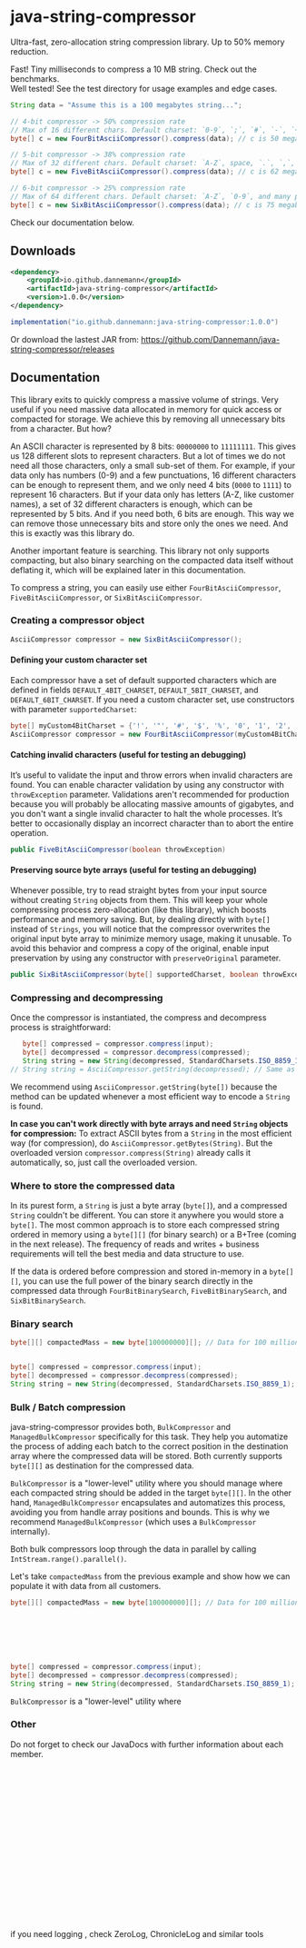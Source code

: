 # java-string-compressor
Ultra-fast, zero-allocation string compression library. Up to 50% memory reduction.

Fast! Tiny milliseconds to compress a 10 MB string. Check out the benchmarks.<br/>
Well tested! See the test directory for usage examples and edge cases.

```java
String data = "Assume this is a 100 megabytes string...";

// 4‑bit compressor -> 50% compression rate
// Max of 16 different chars. Default charset: `0-9`, `;`, `#`, `-`, `+`, `.`, `,`
byte[] c = new FourBitAsciiCompressor().compress(data); // c is 50 megabytes.

// 5‑bit compressor -> 38% compression rate
// Max of 32 different chars. Default charset: `A-Z`, space, `.`, `,`, `\`, `-`, `@`
byte[] c = new FiveBitAsciiCompressor().compress(data); // c is 62 megabytes.

// 6‑bit compressor -> 25% compression rate
// Max of 64 different chars. Default charset: `A-Z`, `0-9`, and many punctuation marks defined at SixBitAsciiCompressor.DEFAULT_6BIT_CHARSET.
byte[] c = new SixBitAsciiCompressor().compress(data); // c is 75 megabytes.
```

Check our documentation below.

## Downloads
```xml
<dependency>
    <groupId>io.github.dannemann</groupId>
    <artifactId>java-string-compressor</artifactId>
    <version>1.0.0</version>
</dependency>
```
```java
implementation("io.github.dannemann:java-string-compressor:1.0.0")
```
Or download the lastest JAR from: https://github.com/Dannemann/java-string-compressor/releases

## Documentation
This library exits to quickly compress a massive volume of strings. 
Very useful if you need massive data allocated in memory for quick access or compacted for storage.
We achieve this by removing all unnecessary bits from a character. But how?

An ASCII character is represented by 8 bits: `00000000` to `11111111`. 
This gives us 128 different slots to represent characters. 
But a lot of times we do not need all those characters, only a small sub-set of them.
For example, if your data only has numbers (0-9) and a few punctuations, 16 different characters can be enough to 
represent them, and we only need 4 bits (`0000` to `1111`) to represent 16 characters.
But if your data only has letters (A-Z, like customer names), a set of 32 different characters is enough, which can be 
represented by 5 bits.
And if you need both, 6 bits are enough.
This way we can remove those unnecessary bits and store only the ones we need. 
And this is exactly was this library do. 

Another important feature is searching. This library not only supports compacting, but also binary searching on the 
compacted data itself without deflating it, which will be explained later in this documentation.

To compress a string, you can easily use either `FourBitAsciiCompressor`, `FiveBitAsciiCompressor`, or `SixBitAsciiCompressor`.

### Creating a compressor object
```java
AsciiCompressor compressor = new SixBitAsciiCompressor();
```

#### Defining your custom character set
Each compressor have a set of default supported characters which are defined in fields `DEFAULT_4BIT_CHARSET`, `DEFAULT_5BIT_CHARSET`, and `DEFAULT_6BIT_CHARSET`.
If you need a custom character set, use constructors with parameter `supportedCharset`:
```java
byte[] myCustom4BitCharset = {'!', '"', '#', '$', '%', '0', '1', '2', '3', '4', '5', '6', '7', '8', '9', '@'}; // Follows ASCII character ordering.
AsciiCompressor compressor = new FourBitAsciiCompressor(myCustom4BitCharset);
```

#### Catching invalid characters (useful for testing an debugging)
It’s useful to validate the input and throw errors when invalid characters are found.
You can enable character validation by using any constructor with `throwException` parameter.
Validations aren't recommended for production because you will probably be allocating massive amounts of gigabytes, and 
you don't want a single invalid character to halt the whole processes.
It’s better to occasionally display an incorrect character than to abort the entire operation.
```java
public FiveBitAsciiCompressor(boolean throwException)
```

#### Preserving source byte arrays (useful for testing an debugging)
Whenever possible, try to read straight bytes from your input source without creating `String` objects from them.
This will keep your whole compressing process zero-allocation (like this library), which boosts performance and memory saving.
But, by dealing directly with `byte[]` instead of `Strings`, you will notice that the compressor overwrites the original 
input byte array to minimize memory usage, making it unusable.
To avoid this behavior and compress a copy of the original, enable input preservation by using any constructor with `preserveOriginal` parameter.
```java
public SixBitAsciiCompressor(byte[] supportedCharset, boolean throwException, boolean preserveOriginal)
```

### Compressing and decompressing
Once the compressor is instantiated, the compress and decompress process is straightforward:
```java
   byte[] compressed = compressor.compress(input);
   byte[] decompressed = compressor.decompress(compressed);
   String string = new String(decompressed, StandardCharsets.ISO_8859_1);
// String string = AsciiCompressor.getString(decompressed); // Same as above. Recommended.
```
We recommend using `AsciiCompressor.getString(byte[])` because the method can be updated whenever a most efficient way to encode a `String` is found.

**In case you can't work directly with byte arrays and need `String` objects for compression:**
To extract ASCII bytes from a `String` in the most efficient way (for compression), do `AsciiCompressor.getBytes(String)`.
But the overloaded version `compressor.compress(String)` already calls it automatically, so, just call the overloaded version.

### Where to store the compressed data

In its purest form, a `String` is just a byte array (`byte[]`), and a compressed `String` couldn't be different. 
You can store it anywhere you would store a `byte[]`.
The most common approach is to store each compressed string ordered in memory using a `byte[][]` (for binary search) or 
a B+Tree (coming in the next release).
The frequency of reads and writes + business requirements will tell the best media and data structure to use.

If the data is ordered before compression and stored in-memory in a `byte[][]`, you can use the full power of the binary search directly in the compressed data
through `FourBitBinarySearch`, `FiveBitBinarySearch`, and `SixBitBinarySearch`.

### Binary search



```java
byte[][] compactedMass = new byte[100000000][]; // Data for 100 million customers.


byte[] compressed = compressor.compress(input);
byte[] decompressed = compressor.decompress(compressed);
String string = new String(decompressed, StandardCharsets.ISO_8859_1);
```

### Bulk / Batch compression

java-string-compressor provides both, `BulkCompressor` and `ManagedBulkCompressor` specifically for this task.
They help you automatize the process of adding each batch to the correct position in the destination array where the
compressed data will be stored. Both currently supports `byte[][]` as destination for the compressed data. 

`BulkCompressor` is a "lower-level" utility where you should manage where each compacted string should be added in 
the target `byte[][]`. In the other hand, `ManagedBulkCompressor` encapsulates and automatizes this process, avoiding you
from handle array positions and bounds. This is why we recommend `ManagedBulkCompressor` (which uses a `BulkCompressor` internally).

Both bulk compressors loop through the data in parallel by calling `IntStream.range().parallel()`.

Let's take `compactedMass` from the previous example and show how we can populate it with data from all customers.

```java
byte[][] compactedMass = new byte[100000000][]; // Data for 100 million customers.







byte[] compressed = compressor.compress(input);
byte[] decompressed = compressor.decompress(compressed);
String string = new String(decompressed, StandardCharsets.ISO_8859_1);
```


`BulkCompressor` is a "lower-level" utility where 




### Other
Do not forget to check our JavaDocs with further information about each member.












<br>
<br>
<br>
<br>
<br>
<br>
<br>
<br>
<br>
<br>
<br>
<br>
<br>
<br>
<br>
<br>











if you need logging , check ZeroLog, ChronicleLog and similar tools